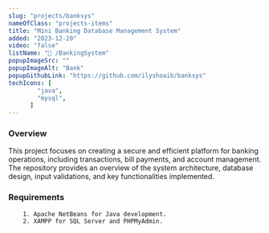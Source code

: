 ```yaml
---
slug: "projects/banksys"
nameOfClass: "projects-items"
title: "Mini Banking Database Management System"
added: "2023-12-20"
video: "false"
listName: "🎯 /BankingSystem"
popupImageSrc: ""
popupImageAlt: "Bank"
popupGithubLink: "https://github.com/ilyshoaib/banksys"
techIcons: [
        "java",
        "mysql",
      ]
---
```


### Overview

This project focuses on creating a secure and efficient platform for banking operations, including transactions, bill payments, and account management. The repository provides an overview of the system architecture, database design, input validations, and key functionalities implemented. 
### Requirements
        1. Apache NetBeans for Java development.
        2. XAMPP for SQL Server and PHPMyAdmin.
